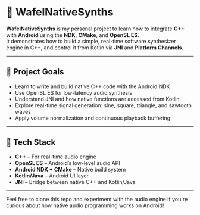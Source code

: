 # 🎹 WafelNativeSynths

**WafelNativeSynths** is my personal project to learn how to integrate **C++** with **Android** using the **NDK**, **CMake**, and **OpenSL ES**.  
It demonstrates how to build a simple, real-time software synthesizer engine in C++, and control it from Kotlin via **JNI** and **Platform Channels**.

---

## 🎯 Project Goals

- Learn to write and build native C++ code with the Android NDK
- Use OpenSL ES for low-latency audio synthesis
- Understand JNI and how native functions are accessed from Kotlin
- Explore real-time signal generation: sine, square, triangle, and sawtooth waves
- Apply volume normalization and continuous playback buffering

---

## 📁 Tech Stack

- **C++** – For real-time audio engine
- **OpenSL ES** – Android’s low-level audio API
- **Android NDK + CMake** – Native build system
- **Kotlin/Java** – Android UI layer
- **JNI** – Bridge between native C++ and Kotlin/Java

---

Feel free to clone this repo and experiment with the audio engine if you're curious about how native audio programming works on Android!